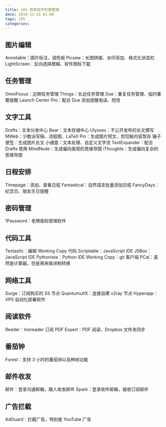 ```yaml
---
title: iOS 效率软件列表整理
date: 2019-12-31 01:00
tags: iOS
categories: 
---
```


## 图片编辑
Annotable：图片标注、调色板
Picsew：长图拼接、水印添加、格式化状态栏
LightScreen：反向选择模糊、软件图标下载

<!-- more -->

## 任务管理
OmniFocus：近期任务管理
Things：长远任务管理
Due：重复任务管理、临时重要提醒
Launch Center Pro：配合 Due 添加提醒电话、短信

## 文字工具
Drafts：文本分发中心
Bear：文本存储中心
Ulysses：不公开发布的长文撰写
MWeb：少数派写稿、流程图、LaTeX
Pin：生成图片短文、剪切板内容暂存
锤子便签：生成图片长文
小键盘：文本处理、自定义文字流
TextExpander：配合 Drafts 使用
MindNode：生成偏向美观的思维导图
iThoughts：生成偏向复杂的思维导图

## 日程安排
Timepage：添加、查看日程
Fantastical：自然语言批量添加日程
FancyDays：纪念日、朋友生日提醒

## 密码管理
1Password：老牌密码管理软件

## 代码工具
Textastic：编辑 Working Copy 代码
Scriptable：JavaScript IDE
JSBox：JavaScript IDE
Pythonista：Python IDE
Working Copy：git 客户端
PCal：虽然是计算器，但是用来做进制转换

## 网络工具
Surge：订阅购买的 SS 节点
QuantumultX：连接自建 v2ray 节点
Hyperapp：VPS 自动化部署软件

## 阅读软件
Reeder：Inoreader 订阅
PDF Expert：PDF 阅读、Dropbox 文件夹同步

## 番茄钟
Forest：支持 3 小时的番茄钟以及种树功能

## 邮件收发
邮件：登录沟通邮箱，跟人收发邮件
Spark：登录收件邮箱，接收订阅邮件

## 广告拦截
AdGuard：拦截广告，特别是 YouTube 广告
